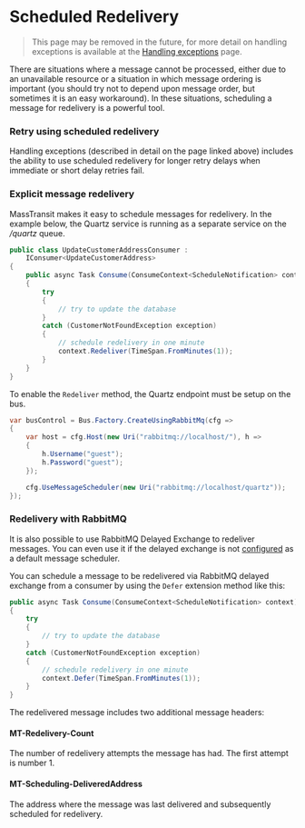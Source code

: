 # Scheduled Redelivery

> This page may be removed in the future, for more detail on handling exceptions is available at the [Handling exceptions](usage/exception.md) page.

There are situations where a message cannot be processed, either due to an unavailable resource or a situation in which message ordering is important (you should try not to depend upon message order, but sometimes it is an easy workaround). In these situations, scheduling a message for redelivery is a powerful tool.

### Retry using scheduled redelivery

Handling exceptions (described in detail on the page linked above) includes the ability to use scheduled redelivery for longer retry delays when immediate or short delay retries fail.

### Explicit message redelivery

MassTransit makes it easy to schedule messages for redelivery. In the example below, the Quartz service is running as a separate service on the */quartz* queue.

```csharp
public class UpdateCustomerAddressConsumer :
    IConsumer<UpdateCustomerAddress>
{
    public async Task Consume(ConsumeContext<ScheduleNotification> context)
    {
        try
        {
            // try to update the database
        }
        catch (CustomerNotFoundException exception)
        {
            // schedule redelivery in one minute
            context.Redeliver(TimeSpan.FromMinutes(1));
        }
    }
}
```

To enable the `Redeliver` method, the Quartz endpoint must be setup on the bus.

```csharp
var busControl = Bus.Factory.CreateUsingRabbitMq(cfg =>
{
    var host = cfg.Host(new Uri("rabbitmq://localhost/"), h =>
    {
        h.Username("guest");
        h.Password("guest");
    });

    cfg.UseMessageScheduler(new Uri("rabbitmq://localhost/quartz"));
});
```

### Redelivery with RabbitMQ

It is also possible to use RabbitMQ Delayed Exchange to redeliver messages. You can even use it if the delayed exchange is not [configured](rabbitmq-delayed.md) as a default message scheduler.

You can schedule a message to be redelivered via RabbitMQ delayed exchange from a consumer by using the `Defer` extension method like this:

```csharp
public async Task Consume(ConsumeContext<ScheduleNotification> context)
{
    try
    {
        // try to update the database
    }
    catch (CustomerNotFoundException exception)
    {
        // schedule redelivery in one minute
        context.Defer(TimeSpan.FromMinutes(1));
    }
}
```


The redelivered message includes two additional message headers:

#### MT-Redelivery-Count
  The number of redelivery attempts the message has had. The first attempt is number 1.

#### MT-Scheduling-DeliveredAddress
  The address where the message was last delivered and subsequently scheduled for redelivery.
